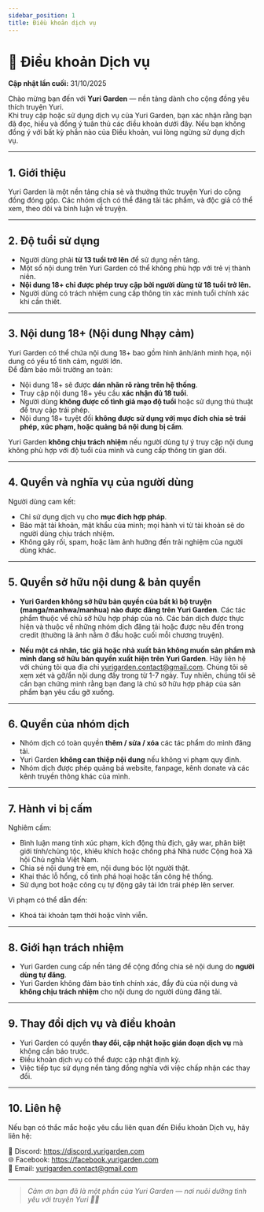 ```yaml
---
sidebar_position: 1
title: Điều khoản dịch vụ
---
```


# 📜 Điều khoản Dịch vụ

**Cập nhật lần cuối:** 31/10/2025  

Chào mừng bạn đến với **Yuri Garden** — nền tảng dành cho cộng đồng yêu thích truyện Yuri.  
Khi truy cập hoặc sử dụng dịch vụ của Yuri Garden, bạn xác nhận rằng bạn đã đọc, hiểu và đồng ý tuân thủ các điều khoản dưới đây. Nếu bạn không đồng ý với bất kỳ phần nào của Điều khoản, vui lòng ngừng sử dụng dịch vụ.

---

## 1. Giới thiệu

Yuri Garden là một nền tảng chia sẻ và thưởng thức truyện Yuri do cộng đồng đóng góp. Các nhóm dịch có thể đăng tải tác phẩm, và độc giả có thể xem, theo dõi và bình luận về truyện.

---

## 2. Độ tuổi sử dụng

- Người dùng phải **từ 13 tuổi trở lên** để sử dụng nền tảng.
- Một số nội dung trên Yuri Garden có thể không phù hợp với trẻ vị thành niên.
- **Nội dung 18+ chỉ được phép truy cập bởi người dùng từ 18 tuổi trở lên.**
- Người dùng có trách nhiệm cung cấp thông tin xác minh tuổi chính xác khi cần thiết.

---

## 3. Nội dung 18+ (Nội dung Nhạy cảm)

Yuri Garden có thể chứa nội dung 18+ bao gồm hình ảnh/ảnh minh họa, nội dung có yếu tố tình cảm, người lớn.  
Để đảm bảo môi trường an toàn:

- Nội dung 18+ sẽ được **dán nhãn rõ ràng trên hệ thống**.
- Truy cập nội dung 18+ yêu cầu **xác nhận đủ 18 tuổi**.
- Người dùng **không được cố tình giả mạo độ tuổi** hoặc sử dụng thủ thuật để truy cập trái phép.
- Nội dung 18+ tuyệt đối **không được sử dụng với mục đích chia sẻ trái phép, xúc phạm, hoặc quảng bá nội dung bị cấm**.

Yuri Garden **không chịu trách nhiệm** nếu người dùng tự ý truy cập nội dung không phù hợp với độ tuổi của mình và cung cấp thông tin gian dối.

---

## 4. Quyền và nghĩa vụ của người dùng

Người dùng cam kết:

- Chỉ sử dụng dịch vụ cho **mục đích hợp pháp**.
- Bảo mật tài khoản, mật khẩu của mình; mọi hành vi từ tài khoản sẽ do người dùng chịu trách nhiệm.
- Không gây rối, spam, hoặc làm ảnh hưởng đến trải nghiệm của người dùng khác.

---

## 5. Quyền sở hữu nội dung & bản quyền

- **Yuri Garden không sở hữu bản quyền của bất kì bộ truyện (manga/manhwa/manhua) nào được đăng trên Yuri Garden**. Các tác phẩm thuộc về chủ sỡ hữu hợp pháp của nó. Các bản dịch được thực hiện và thuộc về những nhóm dịch đăng tải hoặc được nêu đến trong credit (thường là ảnh nằm ở đầu hoặc cuối mỗi chương truyện).

- **Nếu một cá nhân, tác giả hoặc nhà xuất bản không muốn sản phẩm mà mình đang sở hữu bản quyền xuất hiện trên Yuri Garden**. Hãy liên hệ với chúng tôi qua địa chỉ yurigarden.contact@gmail.com. Chúng tôi sẽ xem xét và gỡ/ẩn nội dung đấy trong từ 1-7 ngày. Tuy nhiên, chúng tôi sẽ cần bạn chứng minh rằng bạn đang là chủ sở hữu hợp pháp của sản phẩm bạn yêu cầu gỡ xuống.

---

## 6. Quyền của nhóm dịch

- Nhóm dịch có toàn quyền **thêm / sửa / xóa** các tác phẩm do mình đăng tải.
- Yuri Garden **không can thiệp nội dung** nếu không vi phạm quy định.
- Nhóm dịch được phép quảng bá website, fanpage, kênh donate và các kênh truyền thông khác của mình.

---

## 7. Hành vi bị cấm

Nghiêm cấm:

- Bình luận mang tính xúc phạm, kích động thù địch, gây war, phân biệt giới tính/chủng tộc, khiêu khích hoặc chống phá Nhà nước Cộng hoà Xã hội Chủ nghĩa Việt Nam.
- Chia sẻ nội dung trẻ em, nội dung bóc lột người thật.
- Khai thác lỗ hổng, cố tình phá hoại hoặc tấn công hệ thống.
- Sử dụng bot hoặc công cụ tự động gây tải lớn trái phép lên server.

Vi phạm có thể dẫn đến:

- Khoá tài khoản tạm thời hoặc vĩnh viễn.

---

## 8. Giới hạn trách nhiệm

- Yuri Garden cung cấp nền tảng để cộng đồng chia sẻ nội dung do **người dùng tự đăng**.
- Yuri Garden không đảm bảo tính chính xác, đầy đủ của nội dung và **không chịu trách nhiệm** cho nội dung do người dùng đăng tải.

---

## 9. Thay đổi dịch vụ và điều khoản

- Yuri Garden có quyền **thay đổi, cập nhật hoặc gián đoạn dịch vụ** mà không cần báo trước.
- Điều khoản dịch vụ có thể được cập nhật định kỳ.
- Việc tiếp tục sử dụng nền tảng đồng nghĩa với việc chấp nhận các thay đổi.

---

## 10. Liên hệ

Nếu bạn có thắc mắc hoặc yêu cầu liên quan đến Điều khoản Dịch vụ, hãy liên hệ:

📩 Discord: https://discord.yurigarden.com  
🌐 Facebook: https://facebook.yurigarden.com   
💌 Email: yurigarden.contact@gmail.com  

---

> _Cảm ơn bạn đã là một phần của Yuri Garden — nơi nuôi dưỡng tình yêu với truyện Yuri 🌿💖_
